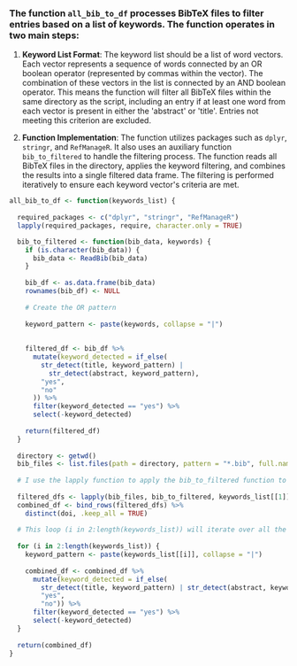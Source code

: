 ### The function `all_bib_to_df` processes BibTeX files to filter entries based on a list of keywords. The function operates in two main steps:

1. **Keyword List Format**: The keyword list should be a list of word vectors. Each vector represents a sequence of words connected by an OR boolean operator (represented by commas within the vector). The combination of these vectors in the list is connected by an AND boolean operator. This means the function will filter all BibTeX files within the same directory as the script, including an entry if at least one word from each vector is present in either the 'abstract' or 'title'. Entries not meeting this criterion are excluded.

2. **Function Implementation**: The function utilizes packages such as `dplyr`, `stringr`, and `RefManageR`. It also uses an auxiliary function `bib_to_filtered` to handle the filtering process. The function reads all BibTeX files in the directory, applies the keyword filtering, and combines the results into a single filtered data frame. The filtering is performed iteratively to ensure each keyword vector's criteria are met.

```r
all_bib_to_df <- function(keywords_list) {
  
  required_packages <- c("dplyr", "stringr", "RefManageR")
  lapply(required_packages, require, character.only = TRUE)

  bib_to_filtered <- function(bib_data, keywords) {
    if (is.character(bib_data)) {
      bib_data <- ReadBib(bib_data)
    }
    
    bib_df <- as.data.frame(bib_data)
    rownames(bib_df) <- NULL
    
    # Create the OR pattern
    
    keyword_pattern <- paste(keywords, collapse = "|")
    
    
    filtered_df <- bib_df %>%
      mutate(keyword_detected = if_else(
        str_detect(title, keyword_pattern) |
          str_detect(abstract, keyword_pattern),
        "yes",
        "no"
      )) %>%
      filter(keyword_detected == "yes") %>%
      select(-keyword_detected)
    
    return(filtered_df)
  }
  
  directory <- getwd()
  bib_files <- list.files(path = directory, pattern = "*.bib", full.names = TRUE)
  
  # I use the lapply function to apply the bib_to_filtered function to each .bib file in bib_files, using the first set of keywords from keywords_list.
  
  filtered_dfs <- lapply(bib_files, bib_to_filtered, keywords_list[[1]])
  combined_df <- bind_rows(filtered_dfs) %>%
    distinct(doi, .keep_all = TRUE)
  
  # This loop (i in 2:length(keywords_list)) will iterate over all the vectors within keywords_list, starting from the second vector to the end of the list. In this case, it only does it twice, but if I had many ANDs in my search sequence, it would do it that many times.
  
  for (i in 2:length(keywords_list)) {
    keyword_pattern <- paste(keywords_list[[i]], collapse = "|")
    
    combined_df <- combined_df %>%
      mutate(keyword_detected = if_else(
        str_detect(title, keyword_pattern) | str_detect(abstract, keyword_pattern),
        "yes",
        "no")) %>%
      filter(keyword_detected == "yes") %>%
      select(-keyword_detected)
  }
  
  return(combined_df)
}
```
